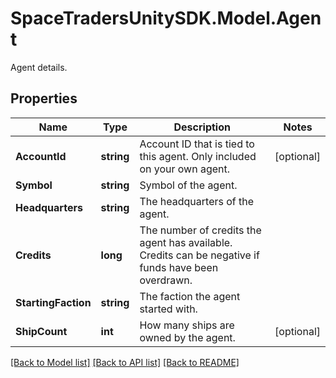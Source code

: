 # SpaceTradersUnitySDK.Model.Agent
Agent details.

## Properties

Name | Type | Description | Notes
------------ | ------------- | ------------- | -------------
**AccountId** | **string** | Account ID that is tied to this agent. Only included on your own agent. | [optional] 
**Symbol** | **string** | Symbol of the agent. | 
**Headquarters** | **string** | The headquarters of the agent. | 
**Credits** | **long** | The number of credits the agent has available. Credits can be negative if funds have been overdrawn. | 
**StartingFaction** | **string** | The faction the agent started with. | 
**ShipCount** | **int** | How many ships are owned by the agent. | [optional] 

[[Back to Model list]](../README.md#documentation-for-models) [[Back to API list]](../README.md#documentation-for-api-endpoints) [[Back to README]](../README.md)

